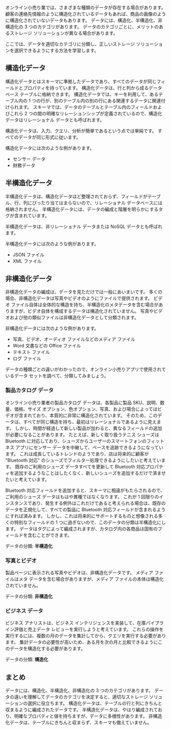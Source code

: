 オンライン小売り業では、さまざまな種類のデータが存在する場合があります。 顧客の連絡先情報のように構造化されているデータもあれば、商品の画像のように構造化されていないデータもあります。 データには、構造化、半構造化、非構造化の 3 つのカテゴリがあります。 データのカテゴリごとに、メリットのあるストレージ ソリューションが異なる場合があります。

ここでは、データを適切なカテゴリに分類し、正しいストレージ ソリューションを選択できるようにする方法を学習します。

## <a name="structured-data"></a>構造化データ

構造化データとはスキーマに準拠したデータであり、すべてのデータが同じフィールドとプロパティを持っています。 構造化データは、行と列から成るデータベース テーブルに格納できます。 構造化データでは、キーを利用して、あるテーブル内の 1 つの行が、別のテーブル内の別の行にある関連するデータに関連付けられます。 スキーマでは、データのテーブルとテーブル内のフィールドおよびこれら 2 つの間の明確なリレーションシップが定義されているので、構造化データはリレーショナル データとも呼ばれます。

構造化データは、入力、クエリ、分析が簡単であるという点では単純です。 すべてのデータが同じ形式に従います。

構造化データには次のような例があります。

- センサー データ
- 財務データ

## <a name="semi-structured-data"></a>半構造化データ

半構造化データは、構造化データほど整理されておらず、フィールドがテーブル、行、列にぴったり当てはまらないので、リレーショナル データベースには格納されません。 半構造化データには、データの編成と階層を明らかにするタグが含まれています。  

半構造化データは、非リレーショナル データまたは NoSQL データとも呼ばれます。

半構造化データには次のような例があります。

- JSON ファイル
- XML ファイル

## <a name="unstructured-data"></a>非構造化データ

非構造化データの編成は、データを見ただけでは一般にあいまいです。 多くの場合、非構造化データは写真やビデオのようにファイルで提供されます。 ビデオ ファイル自体は全体的な構造を持ち、半構造化のメタデータを含む場合がありますが、ビデオ自体を構成するデータは構造化されていません。 写真やビデオおよび他の類似ファイルは非構造化データとして分類されます。

非構造化データには次のような例があります。

- 写真、ビデオ、オーディオ ファイルなどのメディア ファイル
- Word 文書などの Office ファイル
- テキスト ファイル
- ログ ファイル

データの種類ごとの違いがわかったので、オンライン小売りアプリで使用されているデータ セットを調べて、分類してみましょう。

### <a name="product-catalog-data"></a>製品カタログ データ

オンライン小売り業者の製品カタログ データは、各製品に製品 SKU、説明、数量、価格、サイズ オプション、色オプション、写真、および場合によってはビデオが含まれており、本質的に非常に構造化されています。 そのため、このデータは、すべてが同じ構造を持ち、最初はリレーショナルであるように見えます。 しかし、時間が経過して新しい製品が加わると、異なるフィールドの追加が必要になることがあります。 たとえば、新しく取り扱うテニス シューズは Bluetooth に対応しており、シューズからユーザーのスマートフォンのフィットネス アプリにセンサー データを中継して、ペースを追跡できるようになっています。 これは成長しているトレンドのようであり、店は将来的に顧客が "Bluetooth 対応" のシューズでフィルター処理できるようにしたいと考えています。 既存のご利用のシューズ データすべてを更新して Bluetooth 対応プロパティを追加するようなことはしたくなく、新しいシューズを追加するだけで済ませたいと考えています。

Bluetooth 対応フィールドを追加すると、スキーマに相違がもたらされるので、ご利用のシューズ データはもはや異種ではなくなります。 これが 1 回限りのインスタンスであり、発生する例外はこれだけであると考えられる場合は、既存のデータを正規化して、すべての製品に Bluetooth 対応フィールドが含まれるようにすれば済みます。 しかし、これは将来的にサポートするものと想像される多くの特別なフィールドの 1 つに過ぎないので、このデータの分類は半構造化にします。 データはタグによって編成されますが、カタログ内の各商品は固有のフィールドを含むことができます。

データの分類: **半構造化**

### <a name="photos-and-videos"></a>写真とビデオ

製品ページに表示される写真やビデオは、非構造化データです。 メディア ファイルはメタ データを含む場合がありますが、メディア ファイルの本体は構造化されていません。

データの分類: **非構造化**

### <a name="business-data"></a>ビジネス データ

ビジネス アナリストは、ビジネス インテリジェンスを実装して、在庫パイプライン評価と売上データ レビューを実行しようと考えています。 これらの操作を実行するには、複数の月のデータを集計してから、クエリを実行する必要があります。 集計データの必要性が高いため、ある月を次の月と比較できるようにこのデータを構造化する必要があります。

データの分類: **構造化**

## <a name="summary"></a>まとめ

データには、構造化、半構造化、非構造化の 3 つのカテゴリがあります。 データの違いを理解してデータのカテゴリを決定すると、適切なストレージ ソリューションの選択に役立ちます。 構造化データは、テーブルの行と列にきちんと収まるように編成されたデータです。 半構造化データは、やはり編成されており、明確なプロパティと値を持ちますが、データに多様性があります。 非構造化データは、テーブルにきちんと収まらず、スキーマも備えていません。